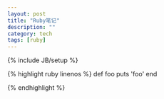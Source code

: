 ```yaml
---
layout: post
title: "Ruby笔记"
description: ""
category: tech
tags: [ruby]
---
```

{% include JB/setup %}


{% highlight ruby linenos %}
def foo
  puts 'foo'
end
	
{% endhighlight %}